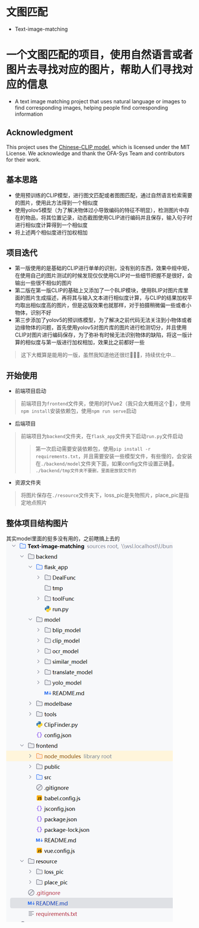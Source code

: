 # 文图匹配
- Text-image-matching
# 一个文图匹配的项目，使用自然语言或者图片去寻找对应的图片，帮助人们寻找对应的信息
- A text image matching project that uses natural language or images to find corresponding images, helping people find corresponding information


## Acknowledgment

This project uses the [Chinese-CLIP model](https://github.com/OFA-Sys/Chinese-CLIP), which is licensed under the MIT License. We acknowledge and thank the OFA-Sys Team and contributors for their work.



## 基本思路

- 使用预训练的CLIP模型，进行图文匹配或者图图匹配，通过自然语言检索需要的图片，使用此方法得到一个相似度
- 使用yolov5模型（为了解决物体过小导致编码的特征不明显），检测图片中存在的物品，将其位置记录，动态截图使用CLIP进行编码并且保存，输入句子时进行相似度计算得到一个相似度
- 将上述两个相似度进行加权相加



## 项目迭代

- 第一版使用的是基础的CLIP进行单单的识别，没有别的东西，效果中规中矩，在使用自己的图片测试的时候发现仅仅使用CLIP对一些细节把握不是很好，会输出一些很不相似的图片
- 第二版在第一版CLIP的基础上又添加了一个BLIP模块，使用BLIP对图片库里面的图片生成描述，再将其与输入文本进行相似度计算，与CLIP的结果加权平均取出相似度高的图片，但是这版效果也就那样，对于拍摄稍微偏一些或者小物体，识别不好
- 第三步添加了yolov5的预训练模型，为了解决之前代码无法关注到小物体或者边缘物体的问题，首先使用yolov5对图片库的图片进行检测切分，并且使用CLIP对图片进行编码保存，为了弥补有时候无法识别物体的缺陷，将这一版计算的相似度与第一版进行加权相加，效果比之前都好一些
> 这下大概算是能用的一版，虽然我知道他还很烂🤡🤡🤡，持续优化中...

## 开始使用
- 前端项目启动
>前端项目为`frontend`文件夹，使用的时Vue2（我只会大概用这个🤡），使用`npm install`安装依赖包，使用`npm run serve`启动
- 后端项目
>前端项目为`backend`文件夹，在`flask_app`文件夹下启动`run.py`文件启动
>>第一次启动需要安装依赖包，使用`pip install -r requirements.txt`，并且需要安装一些模型文件，有些慢的，会安装在`./backend/model`文件夹下面，如果config文件设置正确🤡。
`./backend/tmp文件夹不要删，里面是放锁文件的`

- 资源文件夹
> 将图片保存在`./resource`文件夹下，loss_pic是失物照片，place_pic是指定地点照片


## 整体项目结构图片
其实model里面的挺多没有用的，之前瞎搞上去的
![img.png](img.png)





